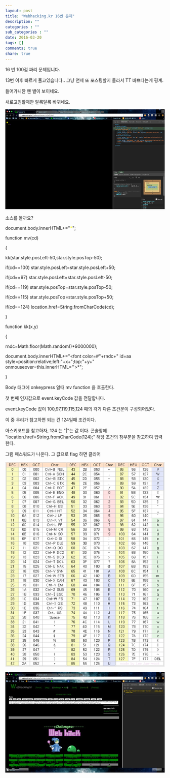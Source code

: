```yaml
---
layout: post
title: "Webhacking.kr 16번 문제"
description: ""
categories : ""
sub_categories : ""
date: 2016-03-20
tags: []
comments: true
share: true
---
```


16 번 100점 짜리 문제입니다.

13번 이후 빠르게 풀고있습니다.. 그냥 언제 또 포스팅할지 몰라서 TT 바쁘다는게 핑계.

  

들어가니깐 왠 별이 보이네요.

새로고침할때만 알록달록 바뀌네요.

  

![](/assets/images/posts/540/230A2C3756EE3CDB31EC58.PNG)

  

소스를 볼까요?

document.body.innerHTML+="<font color=yellow id=aa
style=position:relative;left:0;top:0>*</font>";

  

function mv(cd)

{

kk(star.style.posLeft-50,star.style.posTop-50);

if(cd==100) star.style.posLeft=star.style.posLeft+50;

if(cd==97) star.style.posLeft=star.style.posLeft-50;

if(cd==119) star.style.posTop=star.style.posTop-50;

if(cd==115) star.style.posTop=star.style.posTop+50;

if(cd==124) location.href=String.fromCharCode(cd);

}

  

  

function kk(x,y)

{

rndc=Math.floor(Math.random()*9000000);

document.body.innerHTML+="<font color=#"+rndc+" id=aa
style=position:relative;left:"+x+";top:"+y+"
onmouseover=this.innerHTML=''>*</font>";

}

  

Body 태그에 onkeypress 일때 mv function 을 호출한다.

첫 번째 인자값으로 event.keyCode 값을 전달합니다.

  

event.keyCode 값이 100,97,119,115,124 때의 각기 다른 조건문이 구성되어있다.

이 중 우리가 참고하면 되는 건 124일때 조건이다.

아스키코드를 참고하자, 124 는 "|"는 값 이다. 콘솔창에 "location.href=String.fromCharCode(124);"
해당 조건의 참부분을 참고하여 입력한다.

그럼 패스워드가 나온다. 그 값으로 flag 하면 클리어

  

![](/assets/images/posts/540/2757774B56EE3EE41B2BCD.PNG)

  

  

  

  

![](/assets/images/posts/540/2557DE5056EE3FFE1838B3.JPEG)

  

